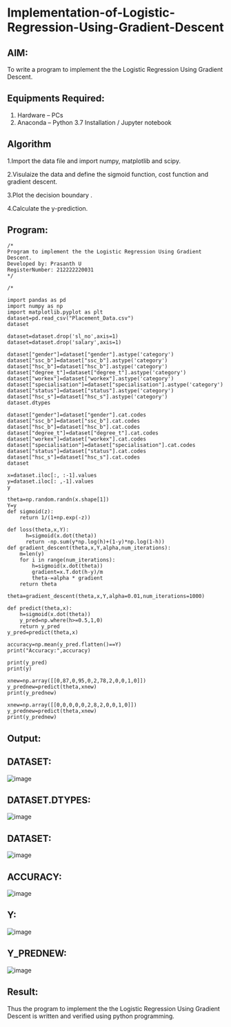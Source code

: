 # Implementation-of-Logistic-Regression-Using-Gradient-Descent

## AIM:
To write a program to implement the the Logistic Regression Using Gradient Descent.

## Equipments Required:
1. Hardware – PCs
2. Anaconda – Python 3.7 Installation / Jupyter notebook

## Algorithm
1.Import the data file and import numpy, matplotlib and scipy.

2.Visulaize the data and define the sigmoid function, cost function and gradient descent.

3.Plot the decision boundary .

4.Calculate the y-prediction.

## Program:
```
/*
Program to implement the the Logistic Regression Using Gradient Descent.
Developed by: Prasanth U
RegisterNumber: 212222220031
*/
```
```
/*

import pandas as pd
import numpy as np
import matplotlib.pyplot as plt
dataset=pd.read_csv("Placement_Data.csv")
dataset

dataset=dataset.drop('sl_no',axis=1)
dataset=dataset.drop('salary',axis=1)

dataset["gender"]=dataset["gender"].astype('category')
dataset["ssc_b"]=dataset["ssc_b"].astype('category')
dataset["hsc_b"]=dataset["hsc_b"].astype('category')
dataset["degree_t"]=dataset["degree_t"].astype('category')
dataset["workex"]=dataset["workex"].astype('category')
dataset["specialisation"]=dataset["specialisation"].astype('category')
dataset["status"]=dataset["status"].astype('category')
dataset["hsc_s"]=dataset["hsc_s"].astype('category')
dataset.dtypes

dataset["gender"]=dataset["gender"].cat.codes
dataset["ssc_b"]=dataset["ssc_b"].cat.codes
dataset["hsc_b"]=dataset["hsc_b"].cat.codes
dataset["degree_t"]=dataset["degree_t"].cat.codes
dataset["workex"]=dataset["workex"].cat.codes
dataset["specialisation"]=dataset["specialisation"].cat.codes
dataset["status"]=dataset["status"].cat.codes
dataset["hsc_s"]=dataset["hsc_s"].cat.codes
dataset

x=dataset.iloc[:, :-1].values
y=dataset.iloc[: ,-1].values
y

theta=np.random.randn(x.shape[1])
Y=y
def sigmoid(z):
    return 1/(1+np.exp(-z))

def loss(theta,x,Y):
      h=sigmoid(x.dot(theta))
      return -np.sum(y*np.log(h)+(1-y)*np.log(1-h))
def gradient_descent(theta,x,Y,alpha,num_iterations):
    m=len(y)
    for i in range(num_iterations):
        h=sigmoid(x.dot(theta))
        gradient=x.T.dot(h-y)/m
        theta-=alpha * gradient
    return theta

theta=gradient_descent(theta,x,Y,alpha=0.01,num_iterations=1000)

def predict(theta,x):
    h=sigmoid(x.dot(theta))
    y_pred=np.where(h>=0.5,1,0)
    return y_pred
y_pred=predict(theta,x)

accuracy=np.mean(y_pred.flatten()==Y)
print("Accuracy:",accuracy)

print(y_pred)
print(y)

xnew=np.array([[0,87,0,95,0,2,78,2,0,0,1,0]])
y_prednew=predict(theta,xnew)
print(y_prednew)

xnew=np.array([[0,0,0,0,0,2,8,2,0,0,1,0]])
y_prednew=predict(theta,xnew)
print(y_prednew)
```
## Output:
## DATASET:
![image](https://github.com/Prasanth9025/-Implementation-of-Logistic-Regression-Using-Gradient-Descent/assets/118343686/556446f3-c90c-40e3-b81d-bce4c39b7e8b)
## DATASET.DTYPES:
![image](https://github.com/Prasanth9025/-Implementation-of-Logistic-Regression-Using-Gradient-Descent/assets/118343686/f66a3f8a-f127-49ae-97fb-ac4f9bd04220)
## DATASET:
![image](https://github.com/Prasanth9025/-Implementation-of-Logistic-Regression-Using-Gradient-Descent/assets/118343686/64edc644-95cb-4bee-832d-1debfd3a1bf9)
## ACCURACY:
![image](https://github.com/Prasanth9025/-Implementation-of-Logistic-Regression-Using-Gradient-Descent/assets/118343686/c70df073-b610-4cb6-b962-104579b98e3e)
## Y:
![image](https://github.com/Prasanth9025/-Implementation-of-Logistic-Regression-Using-Gradient-Descent/assets/118343686/50d636a0-0a1c-49a2-8a53-6c84e407bab7)
## Y_PREDNEW:
![image](https://github.com/Prasanth9025/-Implementation-of-Logistic-Regression-Using-Gradient-Descent/assets/118343686/7d1e13a2-6403-4560-8f0f-a862900be127)

## Result:
Thus the program to implement the the Logistic Regression Using Gradient Descent is written and verified using python programming.

